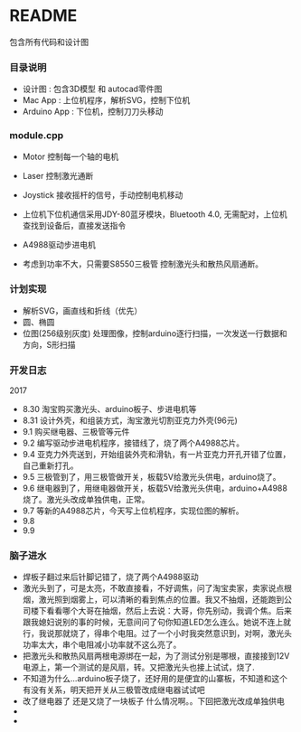 # README #

包含所有代码和设计图

### 目录说明 ###

* 设计图 : 包含3D模型 和 autocad零件图
* Mac App : 上位机程序，解析SVG，控制下位机
* Arduino App : 下位机，控制刀刀头移动


### module.cpp ###

* Motor 控制每一个轴的电机
* Laser 控制激光通断
* Joystick 接收摇杆的信号，手动控制电机移动




* 上位机下位机通信采用JDY-80蓝牙模块，Bluetooth 4.0, 无需配对，上位机查找到设备后，直接发送指令
* A4988驱动步进电机
* 考虑到功率不大，只需要S8550三极管 控制激光头和散热风扇通断。



### 计划实现 ###
* 解析SVG，画直线和折线（优先）
* 圆、椭圆
* 位图(256级别灰度) 处理图像，控制arduino逐行扫描，一次发送一行数据和方向，S形扫描

### 开发日志 ###
2017 
* 8.30 淘宝购买激光头、arduino板子、步进电机等
* 8.31 设计外壳，和组装方式，淘宝激光切割亚克力外壳(96元)
* 9.1  购买继电器、三极管等元件
* 9.2  编写驱动步进电机程序，接错线了，烧了两个A4988芯片。
* 9.4  亚克力外壳送到，开始组装外壳和滑轨，有一片亚克力开孔开错了位置，自己重新打孔。
* 9.5  三极管到了，用三极管做开关，板载5V给激光头供电，arduino烧了。
* 9.6  继电器到了，用继电器做开关，板载5V给激光头供电，arduino+A4988烧了。激光头改成单独供电，正常。
* 9.7  等新的A4988芯片，今天写上位机程序，实现位图的解析。
* 9.8
* 9.9

### 脑子进水 ###
* 焊板子翻过来后针脚记错了，烧了两个A4988驱动
* 激光头到了，可是太亮，不敢直接看，不好调焦，问了淘宝卖家，卖家说点根烟，激光照到烟雾上，可以清晰的看到焦点的位置。我又不抽烟，还能跑到公司楼下看看哪个大哥在抽烟，然后上去说：大哥，你先别动，我调个焦。后来跟我媳妇说别的事的时候，无意间问了句你知道LED怎么连么。她说不连上就行，我说那就烧了，得串个电阻。过了一个小时我突然意识到，对啊，激光头功率太大，串个电阻减小功率就不这么亮了。
* 把激光头和散热风扇两根电源绑在一起，为了测试分别是哪根，直接接到12V电源上，第一个测试的是风扇，转。又把激光头也接上试试，烧了.
* 不知道为什么...arduino板子烧了，还好用的是便宜的山寨板，不知道和这个有没有关系，明天把开关从三极管改成继电器试试吧
* 改了继电器了 还是又烧了一块板子 什么情况啊。。下回把激光改成单独供电
* 
* 
